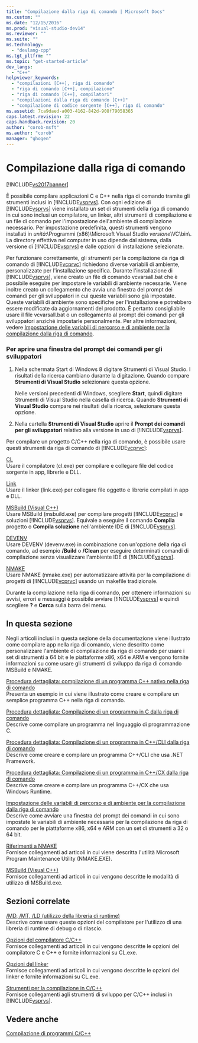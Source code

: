 ```yaml
---
title: "Compilazione dalla riga di comando | Microsoft Docs"
ms.custom: ""
ms.date: "12/15/2016"
ms.prod: "visual-studio-dev14"
ms.reviewer: ""
ms.suite: ""
ms.technology: 
  - "devlang-cpp"
ms.tgt_pltfrm: ""
ms.topic: "get-started-article"
dev_langs: 
  - "C++"
helpviewer_keywords: 
  - "compilazioni [C++], riga di comando"
  - "riga di comando [C++], compilazione"
  - "riga di comando [C++], compilatori"
  - "compilazioni dalla riga di comando [C++]"
  - "compilazione di codice sorgente [C++], riga di comando"
ms.assetid: 7ca9daed-a003-4162-842d-908f79058365
caps.latest.revision: 22
caps.handback.revision: 20
author: "corob-msft"
ms.author: "corob"
manager: "ghogen"
---
```

# Compilazione dalla riga di comando
[!INCLUDE[vs2017banner](../assembler/inline/includes/vs2017banner.md)]

È possibile compilare applicazioni C e C\+\+ nella riga di comando tramite gli strumenti inclusi in [!INCLUDE[vsprvs](../assembler/masm/includes/vsprvs_md.md)].  Con ogni edizione di [!INCLUDE[vsprvs](../assembler/masm/includes/vsprvs_md.md)] viene installato un set di strumenti della riga di comando in cui sono inclusi un compilatore, un linker, altri strumenti di compilazione e un file di comando per l'impostazione dell'ambiente di compilazione necessario.  Per impostazione predefinita, questi strumenti vengono installati in *unità*:\\Programmi \(x86\)\\Microsoft Visual Studio *versione*\\VC\\bin\\.  La directory effettiva nel computer in uso dipende dal sistema, dalla versione di [!INCLUDE[vsprvs](../assembler/masm/includes/vsprvs_md.md)] e dalle opzioni di installazione selezionate.  
  
 Per funzionare correttamente, gli strumenti per la compilazione da riga di comando di [!INCLUDE[vcprvc](../build/includes/vcprvc_md.md)] richiedono diverse variabili di ambiente, personalizzate per l'installazione specifica.  Durante l'installazione di [!INCLUDE[vsprvs](../assembler/masm/includes/vsprvs_md.md)], viene creato un file di comando vcvarsall.bat che è possibile eseguire per impostare le variabili di ambiente necessarie.  Viene inoltre creato un collegamento che avvia una finestra del prompt dei comandi per gli sviluppatori in cui queste variabili sono già impostate.  Queste variabili di ambiente sono specifiche per l'installazione e potrebbero essere modificate da aggiornamenti del prodotto.  È pertanto consigliabile usare il file vcvarsall.bat o un collegamento al prompt dei comandi per gli sviluppatori anziché impostarle personalmente.  Per altre informazioni, vedere [Impostazione delle variabili di percorso e di ambiente per la compilazione dalla riga di comando](../build/setting-the-path-and-environment-variables-for-command-line-builds.md).  
  
### Per aprire una finestra del prompt dei comandi per gli sviluppatori  
  
1.  Nella schermata Start di Windows 8 digitare Strumenti di Visual Studio.  I risultati della ricerca cambiano durante la digitazione. Quando compare **Strumenti di Visual Studio** selezionare questa opzione.  
  
     Nelle versioni precedenti di Windows, scegliere **Start**, quindi digitare Strumenti di Visual Studio nella casella di ricerca.  Quando **Strumenti di Visual Studio** compare nei risultati della ricerca, selezionare questa opzione.  
  
2.  Nella cartella **Strumenti di Visual Studio** aprire il **Prompt dei comandi per gli sviluppatori** relativo alla versione in uso di [!INCLUDE[vsprvs](../assembler/masm/includes/vsprvs_md.md)].  
  
 Per compilare un progetto C\/C\+\+ nella riga di comando, è possibile usare questi strumenti da riga di comando di [!INCLUDE[vcprvc](../build/includes/vcprvc_md.md)]:  
  
 [CL](../build/reference/compiling-a-c-cpp-program.md)  
 Usare il compilatore \(cl.exe\) per compilare e collegare file del codice sorgente in app, librerie e DLL.  
  
 [Link](../build/reference/linking.md)  
 Usare il linker \(link.exe\) per collegare file oggetto e librerie compilati in app e DLL.  
  
 [MSBuild \(Visual C\+\+\)](../build/msbuild-visual-cpp.md)  
 Usare MSBuild \(msbuild.exe\) per compilare progetti [!INCLUDE[vcprvc](../build/includes/vcprvc_md.md)] e soluzioni [!INCLUDE[vsprvs](../assembler/masm/includes/vsprvs_md.md)].  Equivale a eseguire il comando **Compila** progetto o **Compila soluzione** nell'ambiente IDE di [!INCLUDE[vsprvs](../assembler/masm/includes/vsprvs_md.md)].  
  
 [DEVENV](../Topic/Devenv%20Command%20Line%20Switches.md)  
 Usare DEVENV \(devenv.exe\) in combinazione con un'opzione della riga di comando, ad esempio **\/Build** o **\/Clean** per eseguire determinati comandi di compilazione senza visualizzare l'ambiente IDE di [!INCLUDE[vsprvs](../assembler/masm/includes/vsprvs_md.md)].  
  
 [NMAKE](../build/nmake-reference.md)  
 Usare NMAKE \(nmake.exe\) per automatizzare attività per la compilazione di progetti di [!INCLUDE[vcprvc](../build/includes/vcprvc_md.md)] usando un makefile tradizionale.  
  
 Durante la compilazione nella riga di comando, per ottenere informazioni su avvisi, errori e messaggi è possibile avviare [!INCLUDE[vsprvs](../assembler/masm/includes/vsprvs_md.md)] e quindi scegliere **?** e **Cerca** sulla barra dei menu.  
  
## In questa sezione  
 Negli articoli inclusi in questa sezione della documentazione viene illustrato come compilare app nella riga di comando, viene descritto come personalizzare l'ambiente di compilazione da riga di comando per usare i set di strumenti a 64 bit e le piattaforme x86, x64 e ARM e vengono fornite informazioni su come usare gli strumenti di sviluppo da riga di comando MSBuild e NMAKE.  
  
 [Procedura dettagliata: compilazione di un programma C\+\+ nativo nella riga di comando](../build/walkthrough-compiling-a-native-cpp-program-on-the-command-line.md)  
 Presenta un esempio in cui viene illustrato come creare e compilare un semplice programma C\+\+ nella riga di comando.  
  
 [Procedura dettagliata: Compilazione di un programma in C dalla riga di comando](../Topic/Walkthrough:%20Compiling%20a%20C%20Program%20on%20the%20Command%20Line.md)  
 Descrive come compilare un programma nel linguaggio di programmazione C.  
  
 [Procedura dettagliata: Compilazione di un programma in C\+\+\/CLI dalla riga di comando](../build/walkthrough-compiling-a-cpp-cli-program-on-the-command-line.md)  
 Descrive come creare e compilare un programma C\+\+\/CLI che usa .NET Framework.  
  
 [Procedura dettagliata: Compilazione di un programma in C\+\+\/CX dalla riga di comando](../build/walkthrough-compiling-a-cpp-cx-program-on-the-command-line.md)  
 Descrive come creare e compilare un programma C\+\+\/CX che usa Windows Runtime.  
  
 [Impostazione delle variabili di percorso e di ambiente per la compilazione dalla riga di comando](../build/setting-the-path-and-environment-variables-for-command-line-builds.md)  
 Descrive come avviare una finestra del prompt dei comandi in cui sono impostate le variabili di ambiente necessarie per la compilazione da riga di comando per le piattaforme x86, x64 e ARM con un set di strumenti a 32 o 64 bit.  
  
 [Riferimenti a NMAKE](../build/nmake-reference.md)  
 Fornisce collegamenti ad articoli in cui viene descritta l'utilità Microsoft Program Maintenance Utility \(NMAKE.EXE\).  
  
 [MSBuild \(Visual C\+\+\)](../build/msbuild-visual-cpp.md)  
 Fornisce collegamenti ad articoli in cui vengono descritte le modalità di utilizzo di MSBuild.exe.  
  
## Sezioni correlate  
 [\/MD, \/MT, \/LD \(utilizzo della libreria di runtime\)](../build/reference/md-mt-ld-use-run-time-library.md)  
 Descrive come usare queste opzioni del compilatore per l'utilizzo di una libreria di runtime di debug o di rilascio.  
  
 [Opzioni del compilatore C\/C\+\+](../build/reference/compiler-options.md)  
 Fornisce collegamenti ad articoli in cui vengono descritte le opzioni del compilatore C e C\+\+ e fornite informazioni su CL.exe.  
  
 [Opzioni del linker](../build/reference/linker-options.md)  
 Fornisce collegamenti ad articoli in cui vengono descritte le opzioni del linker e fornite informazioni su CL.exe.  
  
 [Strumenti per la compilazione in C\/C\+\+](../build/reference/c-cpp-build-tools.md)  
 Fornisce collegamenti agli strumenti di sviluppo per C\/C\+\+ inclusi in [!INCLUDE[vsprvs](../assembler/masm/includes/vsprvs_md.md)].  
  
## Vedere anche  
 [Compilazione di programmi C\/C\+\+](../build/building-c-cpp-programs.md)